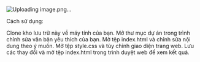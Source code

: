 ![Uploading image.png…]()

Cách sử dụng:

Clone kho lưu trữ này về máy tính của bạn.
Mở thư mục dự án trong trình chỉnh sửa văn bản yêu thích của bạn.
Mở tệp index.html và chỉnh sửa nội dung theo ý muốn.
Mở tệp style.css và tùy chỉnh giao diện trang web.
Lưu các thay đổi và mở tệp index.html trong trình duyệt web để xem kết quả.
